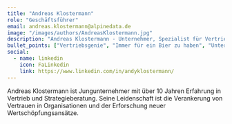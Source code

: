 ```yaml
---
title: "Andreas Klostermann"
role: "Geschäftsführer"
email: andreas.klostermann@alpinedata.de
image: "/images/authors/AndreasKlostermann.jpg"
description: "Andreas Klostermann - Unternehmer, Spezialist für Vertriebs- und Unternehmensstrategie"
bullet_points: ["Vertriebsgenie", "Immer für ein Bier zu haben", "Unternehmensstratege", "Es gibt keine Herausforderung, die ihm zu groß ist - außer Bügeln"]
social:
  - name: linkedin
    icon: FaLinkedin
    link: https://www.linkedin.com/in/andyklostermann/
---
```


Andreas Klostermann ist Jungunternehmer mit über 10 Jahren Erfahrung in Vertrieb und Strategieberatung. Seine Leidenschaft ist die Verankerung von Vertrauen in Organisationen und der Erforschung neuer Wertschöpfungsansätze.
